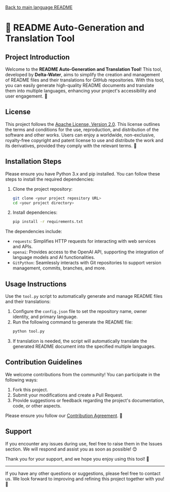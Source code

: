 [Back to main language README](README.md)

# 📄 README Auto-Generation and Translation Tool

## Project Introduction

Welcome to the **README Auto-Generation and Translation Tool**! This tool, developed by **Delta-Water**, aims to simplify the creation and management of README files and their translations for GitHub repositories. With this tool, you can easily generate high-quality README documents and translate them into multiple languages, enhancing your project's accessibility and user engagement. 🚀

## License

This project follows the [Apache License, Version 2.0](http://www.apache.org/licenses/LICENSE-2.0). This license outlines the terms and conditions for the use, reproduction, and distribution of the software and other works. Users can enjoy a worldwide, non-exclusive, royalty-free copyright and patent license to use and distribute the work and its derivatives, provided they comply with the relevant terms. 📜

## Installation Steps

Please ensure you have Python 3.x and pip installed. You can follow these steps to install the required dependencies:

1. Clone the project repository:
   ```bash
   git clone <your project repository URL>
   cd <your project directory>
   ```

2. Install dependencies:
   ```bash
   pip install -r requirements.txt
   ```

The dependencies include:
- `requests`: Simplifies HTTP requests for interacting with web services and APIs.
- `openai`: Provides access to the OpenAI API, supporting the integration of language models and AI functionalities.
- `GitPython`: Seamlessly interacts with Git repositories to support version management, commits, branches, and more.

## Usage Instructions

Use the `tool.py` script to automatically generate and manage README files and their translations:

1. Configure the `config.json` file to set the repository name, owner identity, and primary language.
2. Run the following command to generate the README file:
   ```bash
   python tool.py
   ```
3. If translation is needed, the script will automatically translate the generated README document into the specified multiple languages.

## Contribution Guidelines

We welcome contributions from the community! You can participate in the following ways:
1. Fork this project.
2. Submit your modifications and create a Pull Request.
3. Provide suggestions or feedback regarding the project's documentation, code, or other aspects.

Please ensure you follow our [Contribution Agreement](./CONTRIBUTING.md). 🤝

## Support

If you encounter any issues during use, feel free to raise them in the Issues section. We will respond and assist you as soon as possible! 😊

Thank you for your support, and we hope you enjoy using this tool! 🎉

---

If you have any other questions or suggestions, please feel free to contact us. We look forward to improving and refining this project together with you! 🌟